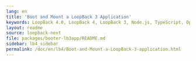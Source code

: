 ```yaml
---
lang: en
title: 'Boot and Mount a LoopBack 3 Application'
keywords: LoopBack 4.0, LoopBack 4, LoopBack 3, Node.js, TypeScript, OpenAPI
layout: readme
source: loopback-next
file: packages/booter-lb3app/README.md
sidebar: lb4_sidebar
permalink: /doc/en/lb4/Boot-and-Mount-a-LoopBack-3-application.html
---
```

